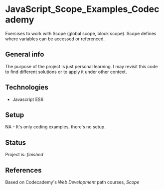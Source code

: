 # JavaScript_Scope_Examples_Codecademy
Exercises to work with Scope (global scope, block scope). Scope defines where variables can be accessed or referenced.

## General info
The purpose of the project is just personal learning. I may revisit this code to find different solutions or to apply it under other context. 

## Technologies
* Javascript ES6

## Setup
NA - It's only coding examples, there's no setup.

## Status
Project is: _finished_

## References
Based on Codecademy's _Web Development_ path courses, _Scope_
